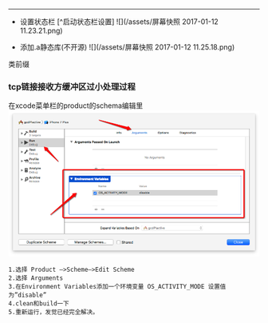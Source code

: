 ---

* 设置状态栏 [^启动状态栏设置]
  ![](/assets/屏幕快照 2017-01-12 11.23.21.png)

* 添加.a静态库\(不开源\) ![](/assets/屏幕快照 2017-01-12 11.25.18.png)

类前缀

### tcp链接接收方缓冲区过小处理过程
在xcode菜单栏的product的schema编辑里
![](/assets/20161129204530782.png)
```
1.选择 Product –>Scheme–>Edit Scheme 
2.选择 Arguments 
3.在Environment Variables添加一个环境变量 OS_ACTIVITY_MODE 设置值为”disable” 
4.clean和build一下 
5.重新运行，发觉已经完全解决。
```



